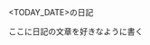
<TODAY_DATE>の日記

<!--more-->


ここに日記の文章を好きなように書く

<!-- HugoTextWriterからsubmoduleを更新するスクリプト ->  (cd ../../../ && git add contents && git commit -m "update diary from submodule" && git push) -->